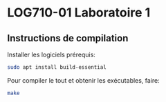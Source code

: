 # LOG710-01 Laboratoire 1

## Instructions de compilation

Installer les logiciels prérequis:
```sh
sudo apt install build-essential
```

Pour compiler le tout et obtenir les exécutables, faire:
```sh
make
```
